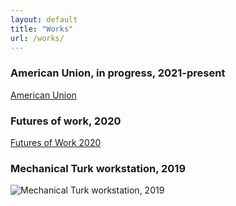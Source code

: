 ```yaml
---
layout: default
title: "Works"
url: /works/
---
```



### American Union, in progress, 2021-present
[American Union](/images/american-union-film-2021-001-web.jpg)

### Futures of work, 2020
[Futures of Work 2020](/images/futures-of-work-2020-001-web.jpg)

### Mechanical Turk workstation, 2019
![Mechanical Turk workstation, 2019](images/mechanical-turk-workstation-2019-001-web.jpg)